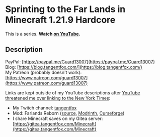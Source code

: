 # Sprinting to the Far Lands in Minecraft 1.21.9 Hardcore

This is a series. **Watch [on YouTube](https://www.youtube.com/playlist?list=PLPdVkV7CAru8Es7GO81qozpLt3fUrx44S).**

## Description

PayPal: [https://paypal.me/Guard13007](https://paypal.me/Guard13007)  
Blog: [https://blog.tangentfox.com/](https://blog.tangentfox.com/)  
My Patreon (probably doesn't work): [https://www.patreon.com/guard13007](https://www.patreon.com/guard13007)

Links are kept outside of my YouTube descriptions after [YouTube threatened me over linking to the New York Times](../YouTube-threat.md):
- My Twitch channel: [tangentfox](https://twitch.tv/tangentfox)
- Mod: Farlands Reborn ([source](https://github.com/AdyTech99/Farlands-Reborn), [Modrinth](https://modrinth.com/mod/farlands-reborn/versions), [Curseforge](https://www.curseforge.com/minecraft/mc-mods/farlands-reborn))
- I share Minecraft saves on my Gitea server: [https://gitea.tangentfox.com/Minecraft](https://gitea.tangentfox.com/Minecraft)
